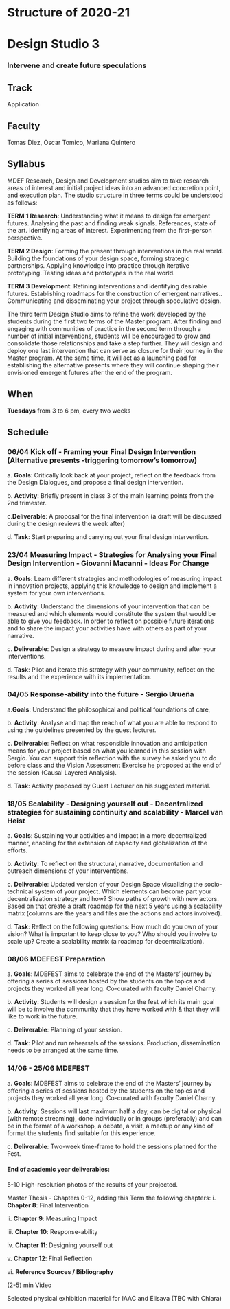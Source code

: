 Structure of 2020-21
======================

# Design Studio 3



### Intervene and create future speculations

## Track
Application

## Faculty
Tomas Diez, Oscar Tomico, Mariana Quintero   

## Syllabus

MDEF Research, Design and Development studios aim to take research areas of interest and initial project ideas into an advanced concretion point, and execution plan. The studio structure in three terms could be understood as follows:

**TERM 1 Research**: Understanding what it means to design for emergent futures. Analysing the past and finding weak signals. References, state of the art. Identifying areas of interest. Experimenting from the first-person perspective.

**TERM 2 Design**: Forming the present through interventions in the real world. Building the foundations of your design space, forming strategic partnerships. Applying knowledge into practice through iterative prototyping. Testing ideas and prototypes in the real world.

**TERM 3 Development**: Refining interventions and identifying desirable futures. Establishing roadmaps for the construction of emergent narratives.. Communicating and disseminating your project through speculative design.

The third term Design Studio aims to refine the work developed by the students during the first two terms of the Master program. After finding and engaging with communities of practice in the second term through a number of initial interventions, students will be encouraged to grow and consolidate those relationships and take a step further. They will design and deploy one last intervention that can serve as closure for their journey in the Master program. At the same time, it will act as a launching pad for establishing the alternative presents where they will continue shaping their envisioned emergent futures after the end of the program.

## When  
**Tuesdays** from 3 to 6 pm, every two weeks

## Schedule

###  06/04 Kick off - Framing your Final Design Intervention (Alternative presents -triggering tomorrow’s tomorrow)

a. **Goals**: Critically look back at your project, reflect on the feedback from the Design Dialogues, and propose a final design intervention.

b. **Activity**: Briefly present in class 3 of the main learning points from the 2nd trimester.

c.**Deliverable**: A proposal for the final intervention (a draft will be discussed during the design reviews the week after)

d. **Task**: Start preparing and carrying out your final design intervention.


### 23/04 Measuring Impact - Strategies for Analysing your Final Design Intervention - Giovanni Macanni - Ideas For Change

a. **Goals**: Learn different strategies and methodologies of measuring impact in innovation projects, applying this knowledge to design and implement a system for your own interventions.

b. **Activity**: Understand the dimensions of your intervention that can be measured and which elements would constitute the system that would be able to give you feedback. In order to reflect on possible future iterations and to share the impact your activities have with others as part of your narrative.

c. **Deliverable**: Design a strategy to measure impact during and after your interventions.

d. **Task**: Pilot and iterate this strategy with your community, reflect on the results and the experience with its implementation.


### 04/05 Response-ability into the future - Sergio Urueña

a.**Goals**: Understand the philosophical and political foundations of care,

b. **Activity**: Analyse and map the reach of what you are able to respond to using the guidelines presented by the guest lecturer.

c. **Deliverable**: Reflect on what responsible innovation and anticipation means for your project based on what you learned in this session with Sergio. You can support this reflection with the survey he asked you to do before class and the Vision Assessment Exercise he proposed at the end of the session (Causal Layered Analysis).

d. **Task**: Activity proposed by Guest Lecturer on his suggested material.


### 18/05 Scalability - Designing yourself out - Decentralized strategies for sustaining continuity and scalability - Marcel van Heist

a. **Goals**: Sustaining your activities and impact in a more decentralized manner, enabling for the extension of capacity and globalization of the efforts.

b. **Activity**: To reflect on the structural, narrative, documentation and outreach dimensions of your interventions.

c. **Deliverable**: Updated version of your Design Space visualizing the socio-technical system of your project. Which elements can become part your decentralization strategy and how? Show paths of growth with new actors. Based on that create a draft roadmap for the next 5 years using a scalability matrix (columns are the years and files are the actions and actors involved).

d. **Task**: Reflect on the following questions: How much do you own of your vision? What is important to keep close to you? Who should you involve to scale up? Create a scalability matrix (a roadmap for decentralization).

### 08/06 MDEFEST Preparation

a. **Goals**: MDEFEST aims to celebrate the end of the Masters’ journey by offering a series of sessions hosted by the students on the topics and projects they worked all year long. Co-curated with faculty Daniel Charny.

b. **Activity**: Students will design a session for the fest which its main goal will be to involve the community that they have worked with & that they will like to work in the future.

c. **Deliverable**: Planning of your session.

d. **Task**: Pilot and run rehearsals of the sessions. Production, dissemination needs to be arranged at the same time.


### 14/06 - 25/06 MDEFEST

a. **Goals**: MDEFEST aims to celebrate the end of the Masters’ journey by offering a series of sessions hosted by the students on the topics and projects they worked all year long. Co-curated with faculty Daniel Charny.

b. **Activity**: Sessions will last maximum half a day, can be digital or physical (with remote streaming), done individually or in groups (preferably) and can be in the format of a workshop, a debate, a visit, a meetup or any kind of format the students find suitable for this experience.

c. **Deliverable**: Two-week time-frame to hold the sessions planned for the Fest.



#### **End of academic year deliverables:**

5-10 High-resolution photos of the results of your projected.

Master Thesis - Chapters 0-12, adding this Term the following chapters:
i. **Chapter 8**: Final Intervention

ii. **Chapter 9**: Measuring Impact

iii. **Chapter 10**: Response-ability

iv. **Chapter 11**: Designing yourself out

v. **Chapter 12**: Final Reflection

vi. **Reference Sources / Bibliography**

(2-5) min Video

Selected physical exhibition material for IAAC and Elisava (TBC with Chiara)
